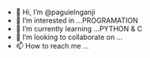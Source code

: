 - 👋 Hi, I’m @paguielnganji
- 👀 I’m interested in ...PROGRAMATION
- 🌱 I’m currently learning ...PYTHON & C
- 💞️ I’m looking to collaborate on ...
- 📫 How to reach me ...

<!---
paguielnganji/paguielnganji is a ✨ special ✨ repository because its `README.md` (this file) appears on your GitHub profile.
You can click the Preview link to take a look at your changes.
--->
